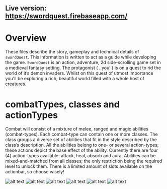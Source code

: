 ## Live version: https://swordquest.firebaseapp.com/

# Overview
These files describe the story, gameplay and technical details of `swordQuest`. This information is written to act as a guide while developing the game. `SwordQuest` is an action, adventure, 2d side-scrolling game set in a medieval fantasy setting. The protagonist ( ..you! ) is on a quest to rid the world of it’s demon invaders. Whilst on this quest of utmost importance you'll be exploring a rich, beautiful world filled with a whole host of creatures.

# combatTypes, classes and actionTypes
Combat will consist of a mixture of melee, ranged and magic abilities (combat-types). Each combat-type can contain one or more classes. The class groups a diverse set of abilities that fit in the style described by the class’s description. All the abilities belong to one- or several action-types; these actions depict the base effect of the ability. Currently there are four (4) action-types available: attack, heal, absorb and aura. Abilities can be mixed-and-matched from all classes; the only restriction being the required level to unlock them. There is a limited amount of slots available on the actionbar, so choose wisely!

![alt text](https://i.imgur.com/CcG5ROx.png)
![alt text](https://i.imgur.com/0S2XqVV.png)
![alt text](https://i.imgur.com/5sO2Wad.png)
![alt text](https://i.imgur.com/1jcupYQ.png)
![alt text](https://i.imgur.com/2dFSBK3.png)
![alt text](https://i.imgur.com/pewJ23V.png)
